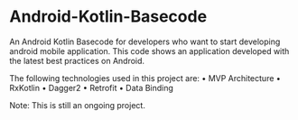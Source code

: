 # Android-Kotlin-Basecode
An Android Kotlin Basecode for developers who want to start developing android mobile application. This code shows an application developed with the latest best practices on Android.

The following technologies used in this project are:
• MVP Architecture
• RxKotlin
• Dagger2
• Retrofit
• Data Binding

Note: This is still an ongoing project.
